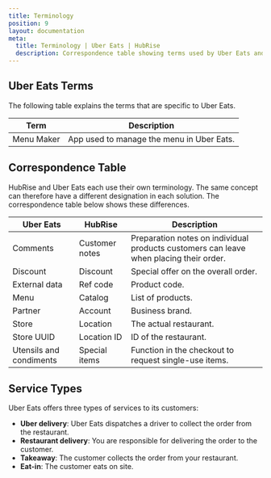 ```yaml
---
title: Terminology
position: 9
layout: documentation
meta:
  title: Terminology | Uber Eats | HubRise
  description: Correspondence table showing terms used by Uber Eats and those used on HubRise for the same concept. Connect apps and synchronise your data.
---
```


## Uber Eats Terms

The following table explains the terms that are specific to Uber Eats.

| Term       | Description                               |
| ---------- | ----------------------------------------- |
| Menu Maker | App used to manage the menu in Uber Eats. |

## Correspondence Table

HubRise and Uber Eats each use their own terminology. The same concept can therefore have a different designation in each solution. The correspondence table below shows these differences.

| Uber Eats               | HubRise        | Description                                                                            |
| ----------------------- | -------------- | -------------------------------------------------------------------------------------- |
| Comments                | Customer notes | Preparation notes on individual products customers can leave when placing their order. |
| Discount                | Discount       | Special offer on the overall order.                                                    |
| External data           | Ref code       | Product code.                                                                          |
| Menu                    | Catalog        | List of products.                                                                      |
| Partner                 | Account        | Business brand.                                                                        |
| Store                   | Location       | The actual restaurant.                                                                 |
| Store UUID              | Location ID    | ID of the restaurant.                                                                  |
| Utensils and condiments | Special items  | Function in the checkout to request single-use items.                                  |

## Service Types

Uber Eats offers three types of services to its customers:

- **Uber delivery**: Uber Eats dispatches a driver to collect the order from the restaurant.
- **Restaurant delivery**: You are responsible for delivering the order to the customer.
- **Takeaway**: The customer collects the order from your restaurant.
- **Eat-in**: The customer eats on site.
